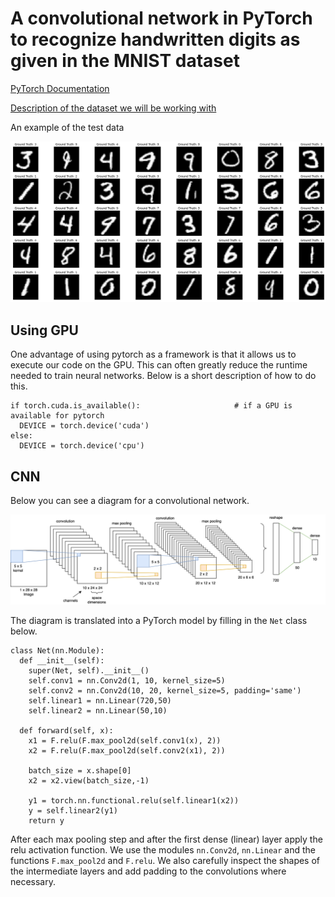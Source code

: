 # A convolutional network in PyTorch to recognize handwritten digits as given in the MNIST dataset

[PyTorch Documentation](https://pytorch.org/tutorials/beginner/pytorch_with_examples.html)

[Description of the dataset we will be working with](https://en.wikipedia.org/wiki/MNIST_database)

An example of the test data

![Test data random sample](test-data-sample.png)


##

## Using GPU

One advantage of using pytorch as a framework is that it allows us to execute our code on the GPU. This can often greatly reduce the runtime needed to train neural networks. Below is a short description of how to do this.

```
if torch.cuda.is_available():                     # if a GPU is available for pytorch
  DEVICE = torch.device('cuda')
else:
  DEVICE = torch.device('cpu')
```


## CNN

Below you can see a diagram for a convolutional network. 

![CNN Diagram](CNN.png)

The diagram is translated into a PyTorch model by filling in the `Net` class below.

```
class Net(nn.Module):
  def __init__(self):
    super(Net, self).__init__()
    self.conv1 = nn.Conv2d(1, 10, kernel_size=5)
    self.conv2 = nn.Conv2d(10, 20, kernel_size=5, padding='same') 
    self.linear1 = nn.Linear(720,50)
    self.linear2 = nn.Linear(50,10)

  def forward(self, x):
    x1 = F.relu(F.max_pool2d(self.conv1(x), 2))
    x2 = F.relu(F.max_pool2d(self.conv2(x1), 2))
    
    batch_size = x.shape[0]
    x2 = x2.view(batch_size,-1)

    y1 = torch.nn.functional.relu(self.linear1(x2))
    y = self.linear2(y1)
    return y
```

After each max pooling step and after the first dense (linear) layer apply the relu activation function.
We use the modules `nn.Conv2d`, `nn.Linear` and the functions `F.max_pool2d` and `F.relu`. We also carefully inspect the shapes of
the intermediate layers and add padding to the convolutions where necessary.
